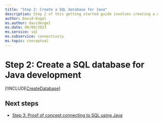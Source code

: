 ```yaml
---
title: "Step 2: Create a SQL database for Java"
description: Step 2 of this getting started guide involves creating a database in SQL Server or Azure SQL Database for use in this Java sample.
author: David-Engel
ms.author: davidengel
ms.date: 08/09/2023
ms.service: sql
ms.subservice: connectivity
ms.topic: conceptual
---
```

# Step 2: Create a SQL database for Java development

[!INCLUDE[CreateDatabase](../../includes/createdatabase.md)]

## Next steps

- [Step 3: Proof of concept connecting to SQL using Java](step-3-proof-of-concept-connecting-to-sql-using-java.md)
